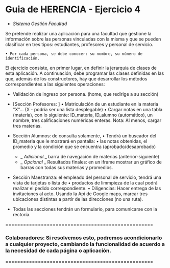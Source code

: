 # Guia de HERENCIA - Ejercicio 4

- *Sistema Gestión Facultad*

 Se pretende realizar una aplicación para una facultad que gestione la información sobre las personas 
 vinculadas con la misma y que se pueden clasificar en tres tipos: 
 estudiantes, profesores y personal de servicio. 

    • Por cada persona, se debe conocer: su nombre, su número de identificación. 

    
El ejercicio consiste, en primer lugar, en definir la jerarquía de clases de esta aplicación. 
A continuación, debe programar las clases definidas en las que, además de los constructores, 
hay que desarrollar los métodos correspondientes a las siguientes operaciones: 

* Validación de ingreso por persona. (home, que redirige a su sección)

* [Sección Profesores: ]
    • Matriculación de un estudiante en la materia "X"... (X - podría ser una lista desplegable)
    • Cargar notas en una tabla (materia), con lo siguiente:
        ID_materia, ID_alumno (automático), un nombre, tres calificaciones numéricas enteras.
    Nota: Al menos, cargar tres materias.

* Sección Alumnos: de consulta solamente, 
    • Tendrá un buscador del ID_materia que le mostrará en pantalla: 
    • las notas obtenidas, el promedio y la condición que se encuentra (aprobado/desaprobado)
   - _ _Adicional_ _ barra de navegación de materias (anterior-siguiente)
   - _ _Opcional_ _ Resultados finales: en un iframe mostrar un gráfico de barras con todas sus materias y promedios.
    

* Sección Maestranza: el empleado del personal de servicio, tendrá una vista de tarjetas o lista de 
    • productos de limmpieza de la cual podrá realizar el pedido correspondiente.
    • Diligencias: Hacer entrega de las invitaciones al acto.
    Usando la Api de Google maps, marcar tres ubicaciones distintas a partir de las direcciones (no una ruta).

* Todas las secciones tendrán un formulario, para comunicarse con la rectoría.

==================================================
### Colaboradores: Si resolvemos esto, podremos acondicionarlo a cualquier proyecto, cambiando la funcionalidad de acuerdo a la necesidad de cada página o aplicación.
==================================================